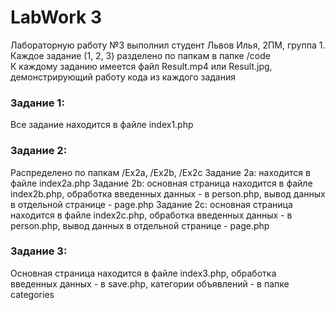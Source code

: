 # LabWork 3
Лабораторную работу №3 выполнил студент Львов Илья, 2ПМ, группа 1.\
Каждое задание (1, 2, 3) разделено по папкам в папке /code\
К каждому заданию имеется файл Result.mp4 или Result.jpg, демонстрирующий работу кода из каждого задания

### Задание 1:
Все задание находится в файле index1.php

### Задание 2:
Распределено по папкам /Ex2a, /Ex2b, /Ex2c
Задание 2a: находится в файле index2a.php
Задание 2b: основная страница находится в файле index2b.php, обработка введенных данных - в person.php, вывод данных в отдельной странице - page.php
Задание 2c: основная страница находится в файле index2c.php, обработка введенных данных - в person.php, вывод данных в отдельной странице - page.php

### Задание 3:
Основная страница находится в файле index3.php, обработка введенных данных - в save.php, категории объявлений - в папке categories
